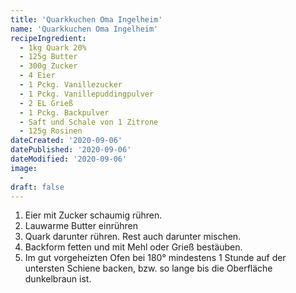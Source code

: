 ```yaml
---
title: 'Quarkkuchen Oma Ingelheim'
name: 'Quarkkuchen Oma Ingelheim'
recipeIngredient:
  - 1kg Quark 20%
  - 125g Butter
  - 300g Zucker
  - 4 Eier
  - 1 Pckg. Vanillezucker
  - 1 Pckg. Vanillepuddingpulver
  - 2 EL Grieß
  - 1 Pckg. Backpulver
  - Saft und Schale von 1 Zitrone
  - 125g Rosinen
dateCreated: '2020-09-06'
datePublished: '2020-09-06'
dateModified: '2020-09-06'
image:
  -
draft: false
---
```


1. Eier mit Zucker schaumig rühren.
2. Lauwarme Butter einrühren
3. Quark darunter rühren. Rest auch darunter mischen.
4. Backform fetten und mit Mehl oder Grieß bestäuben.
5. Im gut vorgeheizten Ofen bei 180° mindestens 1 Stunde auf der untersten Schiene backen, bzw. so lange bis die Oberfläche dunkelbraun ist.
